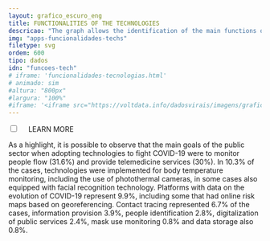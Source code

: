 ```yaml
---
layout: grafico_escuro_eng
title: FUNCTIONALITIES OF THE TECHNOLOGIES
descricao: "The graph allows the identification of the main functions of the mapped technologies. "
img: "apps-funcionalidades-techs"
filetype: svg
ordem: 600
tipo: dados
idn: "funcoes-tech"
# iframe: 'funcionalidades-tecnologias.html'
# animado: sim
#altura: "800px"
#largura: "100%"
#iframe: '<iframe src="https://voltdata.info/dadosvirais/imagens/graficos/animados/funcionalidades%20das%20tecnologias.html" height="800px" width="100%" frameborder="no" seamless> </iframe>'
---
```


<div class="accordion">
    <div class="option">
      <input type="checkbox" id="toggle{{page.ordem}}" class="toggle" />
      <label class="titleaco" for="toggle{{page.ordem}}">LEARN MORE&nbsp;
      </label>
      <div class="contentaco">
        <p>As a highlight, it is possible to observe that the main goals of the public sector when adopting technologies to fight COVID-19 were to monitor people flow (31.6%) and provide telemedicine services (30%). In 10.3% of the cases, technologies were implemented for body temperature monitoring, including the use of photothermal cameras, in some cases also equipped with facial recognition technology. Platforms with data on the evolution of COVID-19 represent 9.9%, including some that had online risk maps based on georeferencing. Contact tracing represented 6.7% of the cases, information provision 3.9%, people identification 2.8%, digitalization of public services 2.4%, mask use monitoring 0.8% and data storage also 0.8%.</p>
      </div>
    </div>
  </div>
